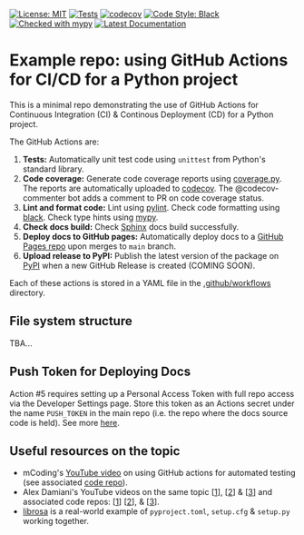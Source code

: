 [![License: MIT](https://img.shields.io/badge/license-MIT-blue)](https://github.com/alexmalins/github-actions-cicd-example/blob/main/LICENSE)
[![Tests](https://github.com/alexmalins/github-actions-cicd-example/actions/workflows/1_tests.yml/badge.svg)](https://github.com/alexmalins/github-actions-cicd-example/actions/workflows/1_tests.yml)
[![codecov](https://codecov.io/gh/alexmalins/github-actions-cicd-example/branch/main/graph/badge.svg?token=EXFQHNBA9Z)](https://codecov.io/gh/alexmalins/github-actions-cicd-example)
[![Code Style: Black](https://img.shields.io/badge/code%20style-black-000000.svg)](https://github.com/psf/black)
[![Checked with mypy](https://img.shields.io/badge/mypy-checked-blue)](http://mypy-lang.org/)
[![Latest Documentation](https://img.shields.io/badge/docs-latest-brightgreen)](https://alexmalins.github.io/github-actions-cicd-example)


# Example repo: using GitHub Actions for CI/CD  for a Python project

This is a minimal repo demonstrating the use of GitHub Actions for Continuous
Integration (CI) & Continous Deployment (CD) for a Python project.

The GitHub Actions are:

1. **Tests:** Automatically unit test code using `unittest` from Python's
standard library.
2. **Code coverage:** Generate code coverage reports using
[coverage.py](https://github.com/nedbat/coveragepy). The reports are
automatically uploaded to [codecov](https://about.codecov.io/). The
@codecov-commenter bot adds a comment to PR on code coverage status.
3.  **Lint and format code:** Lint using [pylint](https://www.pylint.org/). Check code formatting using
[black](https://github.com/psf/black). Check type hints using
[mypy](http://mypy-lang.org/).
4. **Check docs build:** Check [Sphinx](https://www.sphinx-doc.org) docs build successfully.
5. **Deploy docs to GitHub pages:** Automatically deploy docs to a
[GitHub Pages repo](https://github.com/alexmalins/alexmalins.github.io)  upon
merges to `main` branch.
6. **Upload release to PyPI:** Publish the latest version of the package on
[PyPI](https://pypi.org/) when a new GitHub Release is created (COMING SOON).

Each of these actions is stored in a YAML file in the
[.github/workflows](https://github.com/alexmalins/github-actions-cicd-example/tree/main/.github/workflows)
directory. 

## File system structure

TBA...

## Push Token for Deploying Docs

Action #5 requires setting up a Personal Access Token with full repo access via
the Developer Settings page. Store this token as an Actions secret under the
name `PUSH_TOKEN` in the main repo (i.e. the repo where the docs source code is
held). See more [here](https://stackoverflow.com/questions/65997950/how-let-github-actions-workflow-push-generated-documentation-to-other-repository).

## Useful resources on the topic

- mCoding's [YouTube video](https://www.youtube.com/watch?v=DhUpxWjOhME) on
using GitHub actions for automated testing (see associated
[code repo](https://github.com/mCodingLLC/SlapThatLikeButton-TestingStarterProject)).
- Alex Damiani's YouTube videos on the same topic
[[1](https://www.youtube.com/watch?v=oi94qEvi9Qo)],
[[2](https://www.youtube.com/watch?v=rY-igT2N8zU)] &
[[3](https://www.youtube.com/watch?v=OOZtW3iF0is)] and associated code repos:
[[1](https://github.com/alexanderdamiani/test_repo_pylinter_v1)]
[[2](https://github.com/alexanderdamiani/test_repo_pylinter_v2)], &
[[3](https://github.com/alexanderdamiani/pytester_test_repo)].
- [librosa](https://github.com/librosa/librosa) is a real-world example of
`pyproject.toml`, `setup.cfg` & `setup.py` working together.
